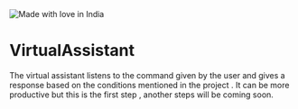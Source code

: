 <img src="https://madewithlove.now.sh/in?heart=true&colorA=%235b4856&colorB=%23ff00ae" alt="Made with love in India">
<h1>VirtualAssistant</h1>
<p>The virtual assistant listens to the command given by the user and gives a response based on the conditions mentioned in the project .
It can be more productive but this is the first step , another steps will be coming soon.</p>
